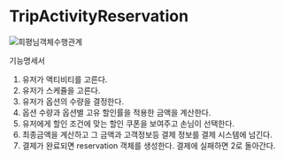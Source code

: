 # TripActivityReservation
![희평님객체수행관계](https://user-images.githubusercontent.com/48075848/105629063-25ee4b80-5e84-11eb-8b5e-aaf97c23302f.jpg)


기능명세서


1. 유저가 액티비티를 고른다.
2. 유저가 스케쥴을 고른다.
3. 유저가 옵션의 수량을 결정한다.
4. 옵션 수량과 옵션별 고유 할인률을 적용한 금액을 계산한다.
5. 유저에게 할인 조건에 맞는 할인 쿠폰을 보여주고 손님이 선택한다.
6. 최종금액을 계산하고 그 금액과 고객정보등 결제 정보를 결제 시스템에 넘긴다.
7. 결제가 완료되면 reservation 객체를 생성한다. 결제에 실패하면 2로 돌아간다. 
